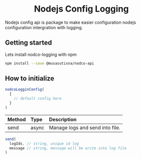 <h1 align="center">Nodejs Config Logging</h1>

Nodejs config api is package to make easier configuration nodejs configuration intergration with logging.

## Getting started

Lets install nodco-logging with npm

```bash
npm install --save @musasutisna/nodco-api
```

## How to initialize

```js
nodcoLogginConfig(
  {
    // default config here
  }
)
```

| Method | Type | Description |
|:--|:--|:--|
| send | async | Manage logs and send into file. |

```js
send(
  logIds, // string, unique id log
  message // string, message will be write into log file
)
```
